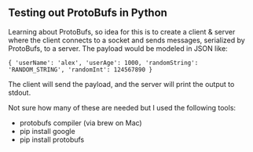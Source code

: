 ## Testing out ProtoBufs in Python

Learning about ProtoBufs, so idea for this is to create a client & server where the client connects to a socket and sends messages, serialized by ProtoBufs, to a server. The payload would be modeled in JSON like:

`{
  'userName': 'alex',
  'userAge': 1000,
  'randomString': 'RANDOM_STRING',
  'randomInt': 124567890
}`

The client will send the payload, and the server will print the output to stdout.

Not sure how many of these are needed but I used the following tools:
- protobufs compiler (via brew on Mac)
- pip install google
- pip install protobufs
